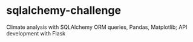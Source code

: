 # sqlalchemy-challenge
Climate analysis with SQLAlchemy ORM queries, Pandas, Matplotlib; API development with Flask 

